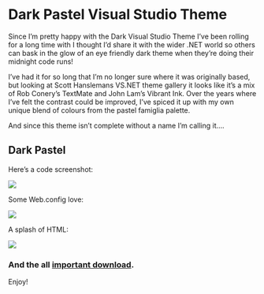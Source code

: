 # Dark Pastel Visual Studio Theme

Since I’m pretty happy with the Dark Visual Studio Theme I’ve been rolling for a long time with I thought I’d share it with the wider .NET world so others can bask in the glow of an eye friendly dark theme when they’re doing their midnight code runs!

I’ve had it for so long that I’m no longer sure where it was originally based, but looking at Scott Hanslemans VS.NET theme gallery it looks like it’s a mix of Rob Conery’s TextMate and John Lam’s Vibrant Ink.
Over the years where I’ve felt the contrast could be improved, I’ve spiced it up with my own unique blend of colours from the pastel famiglia palette.

And since this theme isn’t complete without a name I’m calling it….

## Dark Pastel

Here’s a code screenshot:

![](https://raw.githubusercontent.com/ServiceStackV3/mythz_blog/master/img/darkpastel-screenshot2.png)

Some Web.config love:

![](https://raw.githubusercontent.com/ServiceStackV3/mythz_blog/master/img/darkpastel-screenshot-02.png)

A splash of HTML:

![](https://raw.githubusercontent.com/ServiceStackV3/mythz_blog/master/img/darkpastel-screenshot-03.png)

### And the all [important download](http://www.servicestack.net/files/DarkPastel-2011-05.vssettings).

Enjoy!
